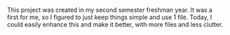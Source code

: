This project was created in my second semester freshman year.
It was a first for me, so I figured to just keep things simple and use 1 file.
Today, I could easily enhance this and make it better, with more files and less clutter.

